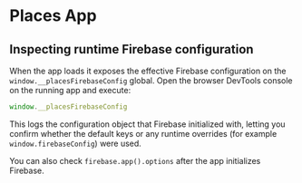 # Places App

## Inspecting runtime Firebase configuration

When the app loads it exposes the effective Firebase configuration on the
`window.__placesFirebaseConfig` global. Open the browser DevTools console on the
running app and execute:

```js
window.__placesFirebaseConfig
```

This logs the configuration object that Firebase initialized with, letting you
confirm whether the default keys or any runtime overrides (for example
`window.firebaseConfig`) were used.

You can also check `firebase.app().options` after the app initializes Firebase.
